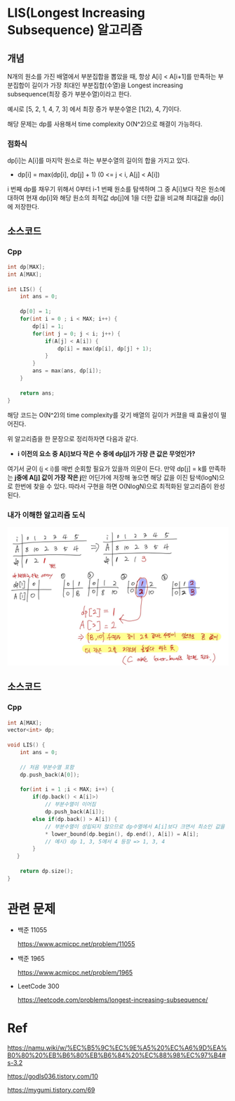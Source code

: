 # LIS(Longest Increasing Subsequence) 알고리즘
## 개념
N개의 원소를 가진 배열에서 부분집합을 뽑았을 때, 항상 A[i] < A[i+1]를 만족하는 부분집합이 길이가 가장 최대인 부분집합(수열)을 Longest increasing subsequence(최장 증가 부분수열)이라고 한다.

예시로 [5, 2, 1, 4, 7, 3] 에서 최장 증가 부분수열은 [1(2), 4, 7]이다.
 
해당 문제는 dp를 사용해서 time complexity O(N^2)으로 해결이 가능하다.

### 점화식

dp[i]는 A[i]를 마지막 원소로 하는 부분수열의 길이의 합을 가지고 있다.

- dp[i] = max(dp[i], dp[j] + 1) (0 <= j < i, A[j] < A[i])

i 번째 dp를 채우기 위해서 0부터 i-1 번째 원소를 탐색하며 그 중 A[i]보다 작은 원소에 대하여 현재 dp[i]와 해당 원소의 최적값 dp[j]에 1을 더한 값을 비교해 최대값을 dp[i]에 저장한다.

## 소스코드
### Cpp
```cpp
int dp[MAX];
int A[MAX];

int LIS() {
    int ans = 0;

    dp[0] = 1;
    for(int i = 0 ; i < MAX; i++) {
        dp[i] = 1;
        for(int j = 0; j < i; j++) {
            if(A[j] < A[i]) {
                dp[i] = max(dp[i], dp[j] + 1);
            }
        }
        ans = max(ans, dp[i]);
    }

    return ans;
}
```

해당 코드는 O(N^2)의 time complexity를 갖기 배열의 길이가 커졌을 때 효율성이 떨어진다.

위 알고리즘을 한 문장으로 정리하자면 다음과 같다.
- **i 이전의 요소 중 A[i]보다 작은 수 중에 dp[j]가 가장 큰 값은 무엇인가?**

여기서 굳이 (j < i)를 매번 순회할 필요가 있을까 의문이 든다. 만약 dp[j] = k를 만족하는 **j중에 A[j] 값이 가장 작은 j**만 어딘가에 저장해 놓으면 해당 값을 이진 탐색(logN)으로 한번에 찾을 수 있다. 따라서 구현을 하면 O(NlogN)으로 최적화된 알고리즘이 완성된다.

### 내가 이해한 알고리즘 도식
<img src = "./images/lis.jpg">

## 소스코드
### Cpp
```cpp
int A[MAX];
vector<int> dp;

void LIS() {
    int ans = 0;

    // 처음 부분수열 포함
    dp.push_back(A[0]);

    for(int i = 1 ;i < MAX; i++) {
        if(dp.back() < A[i]>)
            // 부분수열이 이어짐
            dp.push_back(A[i]);
        else if(dp.back() > A[i]) {
            // 부분수열이 성립되지 않으므로 dp수열에서 A[i]보다 크면서 최소인 값을 교체해 준다. (새로운 부분수열의 등장)
            * lower_bound(dp.begin(), dp.end(), A[i]) = A[i];
            // 예시) dp 1, 3, 5에서 4 등장 => 1, 3, 4
        }
   }

    return dp.size();
}
```
# 관련 문제
- 백준 11055

    https://www.acmicpc.net/problem/11055

- 백준 1965

    https://www.acmicpc.net/problem/1965

- LeetCode 300

    https://leetcode.com/problems/longest-increasing-subsequence/


# Ref

https://namu.wiki/w/%EC%B5%9C%EC%9E%A5%20%EC%A6%9D%EA%B0%80%20%EB%B6%80%EB%B6%84%20%EC%88%98%EC%97%B4#s-3.2

https://godls036.tistory.com/10

https://mygumi.tistory.com/69